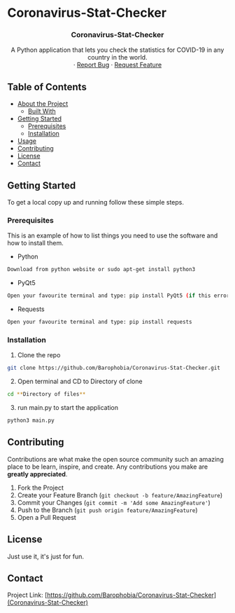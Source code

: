 # Coronavirus-Stat-Checker

  <h3 align="center">Coronavirus-Stat-Checker</h3>

  <p align="center">
    A Python application that lets you check the statistics for COVID-19 in any country in the world.
    <br />
    ·
    <a href="https://github.com/Barophobia/Coronavirus-Stat-Checker/issues">Report Bug</a>
    ·
    <a href="https://github.com/Barophobia/Coronavirus-Stat-Checker/issues">Request Feature</a>
</p>



<!-- TABLE OF CONTENTS -->
## Table of Contents

* [About the Project](#about-the-project)
  * [Built With](#built-with)
* [Getting Started](#getting-started)
  * [Prerequisites](#prerequisites)
  * [Installation](#installation)
* [Usage](#usage)
* [Contributing](#contributing)
* [License](#license)
* [Contact](#contact)


<!-- GETTING STARTED -->
## Getting Started

To get a local copy up and running follow these simple steps.

### Prerequisites

This is an example of how to list things you need to use the software and how to install them.
* Python
```sh
Download from python website or sudo apt-get install python3
```
* PyQt5
```sh
Open your favourite terminal and type: pip install PyQt5 (if this errors type: python -m pip install PyQt5)
```
* Requests
```sh
Open your favourite terminal and type: pip install requests
```

### Installation
 
1. Clone the repo
```sh
git clone https://github.com/Barophobia/Coronavirus-Stat-Checker.git
```
2. Open terminal and CD to Directory of clone
```sh
cd **Directory of files**
```
3. run main.py to start the application
```sh
python3 main.py
```


<!-- CONTRIBUTING -->
## Contributing

Contributions are what make the open source community such an amazing place to be learn, inspire, and create. Any contributions you make are **greatly appreciated**.

1. Fork the Project
2. Create your Feature Branch (`git checkout -b feature/AmazingFeature`)
3. Commit your Changes (`git commit -m 'Add some AmazingFeature'`)
4. Push to the Branch (`git push origin feature/AmazingFeature`)
5. Open a Pull Request



<!-- LICENSE -->
## License

Just use it, it's just for fun.



<!-- CONTACT -->
## Contact
Project Link: [https://github.com/Barophobia/Coronavirus-Stat-Checker](Coronavirus-Stat-Checker)


